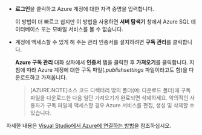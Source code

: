 
   * **로그인**을 클릭하고 Azure 계정에 대한 자격 증명을 입력합니다.

     이 방법이 더 빠르고 쉽지만 이 방법을 사용하면 **서버 탐색기** 창에서 Azure SQL 데이터베이스 또는 모바일 서비스를 볼 수 없습니다.

   * 계정에 액세스할 수 있게 해 주는 관리 인증서를 설치하려면 **구독 관리**를 클릭합니다.

     **Azure 구독 관리** 대화 상자에서 **인증서** 탭을 클릭한 후 **가져오기**를 클릭합니다. 지침에 따라 Azure 계정에 대한 구독 파일(*.publishsettings* 파일이라고도 함)을 다운로드하고 가져옵니다.

     
     >[AZURE.NOTE]소스 코드 디렉터리 밖의 폴더(예: 다운로드 폴더)에 구독 파일을 다운로드한 다음 일단 가져오기가 완료되면 삭제하세요. 악의적인 사용자가 구독 파일에 액세스할 경우 Azure 서비스를 편집, 생성 및 삭제할 수 있습니다.

   자세한 내용은 [Visual Studio에서 Azure에 연결하는 방법](http://go.microsoft.com/fwlink/?LinkId=324796)을 참조하십시오.

<!---HONumber=August15_HO6-->